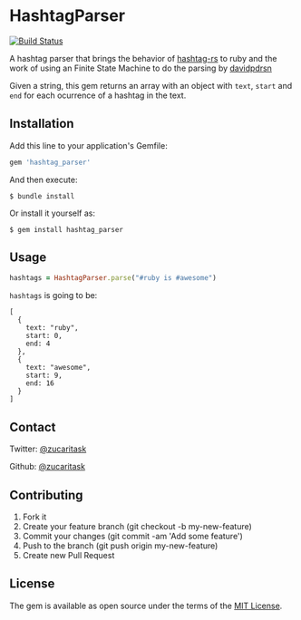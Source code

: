 # HashtagParser

[![Build Status](https://travis-ci.org/zucaritask/hashtag_parser.svg?branch=master)](https://travis-ci.org/zucaritask/hashtag_parser)

A hashtag parser that brings the behavior of [hashtag-rs](https://github.com/tonsser/hashtag-rs)
to ruby and the work of using an Finite State Machine to do the parsing by [davidpdrsn](https://github.com/davidpdrsn)

Given a string, this gem returns an array with an object with `text`, `start` and `end`
for each ocurrence of a hashtag in the text.

## Installation

Add this line to your application's Gemfile:

```ruby
gem 'hashtag_parser'
```

And then execute:

    $ bundle install

Or install it yourself as:

    $ gem install hashtag_parser

## Usage

```ruby
hashtags = HashtagParser.parse("#ruby is #awesome")
```

`hashtags` is going to be:

```
[
  {
    text: "ruby",
    start: 0,
    end: 4
  },
  {
    text: "awesome",
    start: 9,
    end: 16
  }
]
```
## Contact 

Twitter: [@zucaritask](http://twitter.com/zucaritask)

Github: [@zucaritask](http://github.com/zucaritask)

## Contributing

1. Fork it
1. Create your feature branch (git checkout -b my-new-feature)
1. Commit your changes (git commit -am 'Add some feature')
1. Push to the branch (git push origin my-new-feature)
1. Create new Pull Request

## License

The gem is available as open source under the terms of the [MIT License](https://opensource.org/licenses/MIT).
